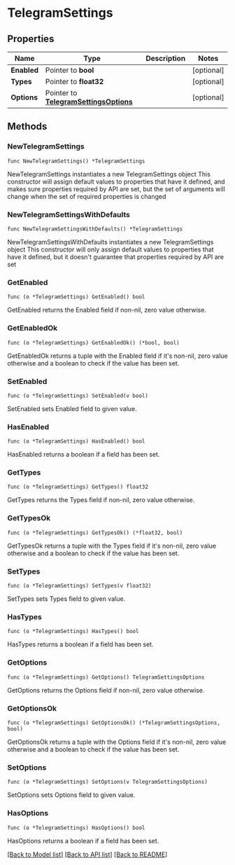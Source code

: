 # TelegramSettings

## Properties

Name | Type | Description | Notes
------------ | ------------- | ------------- | -------------
**Enabled** | Pointer to **bool** |  | [optional] 
**Types** | Pointer to **float32** |  | [optional] 
**Options** | Pointer to [**TelegramSettingsOptions**](TelegramSettingsOptions.md) |  | [optional] 

## Methods

### NewTelegramSettings

`func NewTelegramSettings() *TelegramSettings`

NewTelegramSettings instantiates a new TelegramSettings object
This constructor will assign default values to properties that have it defined,
and makes sure properties required by API are set, but the set of arguments
will change when the set of required properties is changed

### NewTelegramSettingsWithDefaults

`func NewTelegramSettingsWithDefaults() *TelegramSettings`

NewTelegramSettingsWithDefaults instantiates a new TelegramSettings object
This constructor will only assign default values to properties that have it defined,
but it doesn't guarantee that properties required by API are set

### GetEnabled

`func (o *TelegramSettings) GetEnabled() bool`

GetEnabled returns the Enabled field if non-nil, zero value otherwise.

### GetEnabledOk

`func (o *TelegramSettings) GetEnabledOk() (*bool, bool)`

GetEnabledOk returns a tuple with the Enabled field if it's non-nil, zero value otherwise
and a boolean to check if the value has been set.

### SetEnabled

`func (o *TelegramSettings) SetEnabled(v bool)`

SetEnabled sets Enabled field to given value.

### HasEnabled

`func (o *TelegramSettings) HasEnabled() bool`

HasEnabled returns a boolean if a field has been set.

### GetTypes

`func (o *TelegramSettings) GetTypes() float32`

GetTypes returns the Types field if non-nil, zero value otherwise.

### GetTypesOk

`func (o *TelegramSettings) GetTypesOk() (*float32, bool)`

GetTypesOk returns a tuple with the Types field if it's non-nil, zero value otherwise
and a boolean to check if the value has been set.

### SetTypes

`func (o *TelegramSettings) SetTypes(v float32)`

SetTypes sets Types field to given value.

### HasTypes

`func (o *TelegramSettings) HasTypes() bool`

HasTypes returns a boolean if a field has been set.

### GetOptions

`func (o *TelegramSettings) GetOptions() TelegramSettingsOptions`

GetOptions returns the Options field if non-nil, zero value otherwise.

### GetOptionsOk

`func (o *TelegramSettings) GetOptionsOk() (*TelegramSettingsOptions, bool)`

GetOptionsOk returns a tuple with the Options field if it's non-nil, zero value otherwise
and a boolean to check if the value has been set.

### SetOptions

`func (o *TelegramSettings) SetOptions(v TelegramSettingsOptions)`

SetOptions sets Options field to given value.

### HasOptions

`func (o *TelegramSettings) HasOptions() bool`

HasOptions returns a boolean if a field has been set.


[[Back to Model list]](../README.md#documentation-for-models) [[Back to API list]](../README.md#documentation-for-api-endpoints) [[Back to README]](../README.md)


